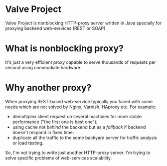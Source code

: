 # Valve Project
Valve Project is nonblocking HTTP-proxy server written in Java specially for proxying backend web-services (REST or SOAP).

# What is nonblocking proxy?
It's just a very efficient proxy capable to serve thousands of requests per second using commodiate hardware.

# Why another proxy?
When proxying REST-based web-service typically you faced with some needs which are not solved by Nginx, Varnish, HAproxy etc. For example:

* demultiplex client request on several machines for more stable performance ("the first one is best one");
* using cache not *behind* the backend but as a *fallback* if backend doesn't respond in fixed time;
* duplicate all the traffic to the some backyard server for traffic analysis or load testing.

So, I'm not trying to write just another HTTP-proxy server. I'm trying to solve specific problems of web-services scalability.